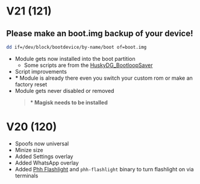 # V21 (121)

## Please make an boot.img backup of your device!

```bash
dd if=/dev/block/bootdevice/by-name/boot of=boot.img
```

- Module gets now installed into the boot partition
  - Some scripts are from the [HuskyDG](https://github.com/HuskyDG)[\_BootloopSaver](https://github.com/Magisk-Modules-Alt-Repo/HuskyDG_BootloopSaver)
- Script improvements
- **\*** Module is already there even you switch your custom rom or make an factory reset
- Module gets never disabled or removed
  > **\* Magisk needs to be installed**

# V20 (120)

- Spoofs now universal
- Minize size
- Added Settings overlay
- Added WhatsApp overlay
- Added [Phh Flashlight](https://github.com/DerGoogler/phh-flashlight) and `phh-flashlight` binary to turn flashlight on via terminals
